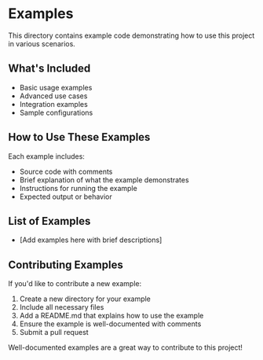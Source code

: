 
# Examples

This directory contains example code demonstrating how to use this project in various scenarios.

## What's Included

- Basic usage examples
- Advanced use cases
- Integration examples
- Sample configurations

## How to Use These Examples

Each example includes:

- Source code with comments
- Brief explanation of what the example demonstrates
- Instructions for running the example
- Expected output or behavior

## List of Examples

- [Add examples here with brief descriptions]

## Contributing Examples

If you'd like to contribute a new example:

1. Create a new directory for your example
2. Include all necessary files
3. Add a README.md that explains how to use the example
4. Ensure the example is well-documented with comments
5. Submit a pull request

Well-documented examples are a great way to contribute to this project!
